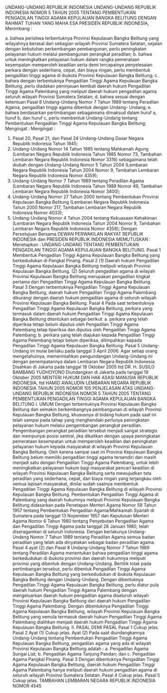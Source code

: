  UNDANG-UNDANG REPUBLIK INDONESIA UNDANG-UNDANG REPUBLIK INDONESIA NOMOR 5 TAHUN 2005 TENTANG PEMBENTUKAN PENGADILAN TINGGI AGAMA KEPULAUAN BANGKA BELITUNG
DENGAN RAHMAT TUHAN YANG MAHA ESA PRESIDEN REPUBLIK INDONESIA,
Menimbang :

a. bahwa peristiwa terbentuknya Provinsi Kepulauan Bangka Belitung yang wilayahnya berasal dari sebagian wilayah Provinsi Sumatera Selatan, sejalan dengan kebutuhan perkembangan pembangunan, perlu peningkatan pelayanan hukum melalui pembangunan perangkat peradilan;
b. bahwa untuk meningkatkan pelayanan hukum dalam rangka pemerataan kesempatan memperoleh keadilan serta demi tercapainya penyelesaian perkara dengan sederhana, cepat, dan biaya ringan, perlu membentuk pengadilan tinggi agama di ibukota Provinsi Kepulauan Bangka Belitung;
c. bahwa dengan terbentuknya Pengadilan Tinggi Agama Kepulauan Bangka Belitung, perlu diadakan peninjauan kembali daerah hukum Pengadilan Tinggi Agama Palembang yang meliputi daerah hukum pengadilan agama seluruh wilayah Provinsi Sumatera Selatan;
d. bahwa sesuai dengan ketentuan Pasal 8 Undang-Undang Nomor 7 Tahun 1989 tentang Peradilan Agama, pengadilan tinggi agama dibentuk dengan Undang- Undang;
e. bahwa berdasarkan pertimbangan sebagaimana dimaksud dalam huruf a, huruf b, dan huruf c, perlu membentuk Undang-Undang tentang Pembentukan Pengadilan Tinggi Agama Kepulauan Bangka Belitung;
Mengingat :
Mengingat :

1. Pasal 20, Pasal 21, dan Pasal 24 Undang-Undang Dasar Negara Republik Indonesia Tahun 1945;
2. Undang-Undang Nomor 14 Tahun 1985 tentang Mahkamah Agung (Lembaran Negara Republik Indonesia Tahun 1985 Nomor 73, Tambahan Lembaran Negara Republik Indonesia Nomor 3316) sebagaimana telah diubah dengan Undang-Undang Nomor 5 Tahun 2004 (Lembaran Negara Republik Indonesia Tahun 2004 Nomor 9, Tambahan Lembaran Negara Republik Indonesia Nomor 4359);
3. Undang-Undang Nomor 7 Tahun 1989 tentang Peradilan Agama (Lembaran Negara Republik Indonesia Tahun 1989 Nomor 49, Tambahan Lembaran Negara Republik Indonesia Nomor 3400);
4. Undang-Undang Nomor 27 Tahun 2000 tentang Pembentukan Provinsi Kepulauan Bangka Belitung (Lembaran Negara Republik Indonesia Tahun 2000 Nomor 217, Tambahan Lembaran Negara Republik Indonesia Nomor 4033);
5. Undang-Undang Nomor 4 Tahun 2004 tentang Kekuasaan Kehakiman (Lembaran Negara Republik Indonesia Tahun 2004 Nomor 8, Tambahan Lembaran Negara Republik Indonesia Nomor 4358); Dengan Persetujuan Bersama DEWAN PERWAKILAN RAKYAT REPUBLIK INDONESIA dan PRESIDEN REPUBLIK INDONESIA
MEMUTUSKAN :
 Menetapkan : UNDANG-UNDANG TENTANG PEMBENTUKAN PENGADILAN TINGGI AGAMA KEPULAUAN BANGKA BELITUNG.
Pasal 1
Membentuk Pengadilan Tinggi Agama Kepulauan Bangka Belitung yang berkedudukan di Pangkal Pinang.
Pasal 2
(1) Daerah hukum Pengadilan Tinggi Agama Kepulauan Bangka Belitung meliputi wilayah Provinsi Kepulauan Bangka Belitung.
(2) Seluruh pengadilan agama di wilayah Provinsi Kepulauan Bangka Belitung merupakan pengadilan tingkat pertama dari Pengadilan Tinggi Agama Kepulauan Bangka Belitung.
Pasal 3
Dengan terbentuknya Pengadilan Tinggi Agama Kepulauan Bangka Belitung, daerah hukum Pengadilan Tinggi Agama Palembang dikurangi dengan daerah hukum pengadilan agama di seluruh wilayah Provinsi Kepulauan Bangka Belitung.
Pasal 4
Pada saat terbentuknya Pengadilan Tinggi Agama Kepulauan Bangka Belitung, perkara yang termasuk dalam daerah hukum Pengadilan Tinggi Agama Kepulauan Bangka Belitung ditentukan sebagai berikut:
a. perkara yang telah diperiksa tetapi belum diputus oleh Pengadilan Tinggi Agama Palembang tetap tiperiksa dan diputus oleh Pengadilan Tinggi Agama Palembang;
b. perkara yang telah diajukan kepada Pengadilan Tinggi Agama Pelembang tetapi belum diperiksa, dilimpahkan kepada Pengadilan Tinggi Agama Kepulauan Bangka Belitung.
Pasal 5
Undang-Undang ini mulai berlaku pada tanggal 3 April 2006.
Agar setiap orang mengetahuinya, memerintahkan pengundangan Undang-Undang ini dengan penempatannya dalam Lembaran Negara Republik Indonesia. Disahkan di Jakarta pada tanggal 19 Oktober 2005 ttd DR. H. SUSILO BAMBANG YUDHOYONO Diundangkan di Jakarta pada tanggal 19 Oktober 2005 MENTERI HUKUM DAN HAK ASASI MANUSIA REPUBLIK INDONESIA, ttd HAMID AWALUDIN LEMBARAN NEGARA REPUBLIK INDONESIA TAHUN 2005 NOMOR 105 PENJELASAN ATAS UNDANG-UNDANG REPUBLIK INDONESIA NOMOR 5 TAHUN 2005 TENTANG PEMBENTUKAN PENGADILAN TINGGI AGAMA KEPULAUAN BANGKA BELITUNG I. UMUM Dengan terbentuknya Provinsi Kepulauan Bangka Belitung dan semakin berkembangnya pembangunan di wilayah Provinsi Kepulauan Bangka Belitung, khususnya di bidang hukum pada saat ini telah sampai pada tahap yang menghendaki perlunya peningkatan pelayanan hukum melalui pengembangan perangkat peradilan. Pengembangan perangkat peradilan tersebut menjadi sangat strategis dan mempunyai posisi sentral, jika dikaitkan dengan upaya peningkatan pemerataan kesempatan untuk memperoleh keadilan dan peningkatan pelayanan hukum kepada masyarakat di wilayah Provinsi Kepulauan Bangka Belitung. Oleh karena sampai saat ini Provinsi Kepulauan Bangka Belitung belum memiliki pengadilan tinggi agama tersendiri dan masih menjadi satu dengan Pengadilan Tinggi Agama Palembang, untuk lebih meningkatkan pelayanan hukum bagi masyarakat pencari keadilan di wilayah Provinsi Kepulauan Bangka Belitung serta mewujudkan tata peradilan yang sederhana, cepat, dan biaya ringan yang terjangkau oleh semua lapisan masyarakat, dinilai sudah saatnya membentuk Pengadilan Tinggi Agama Kepulauan Bangka Belitung di wilayah Provinsi Kepulauan Bangka Belitung. Pembentukan Pengadilan Tinggi Agama di Palembang yang daerah hukumnya meliputi Provinsi Kepulauan Bangka Belitung didasarkan pada Penetapan Menteri Agama Nomor 58 Tahun 1957 tentang Pembentukan Pengadilan Agama/Mahkamah Syariah di Sumatera pada tanggal 13 Nopember 1957 dan Keputusan Menteri Agama Nomor 6 Tahun 1980 tentang Penyebutan Pengadilan Agama dan Pengadilan Tinggi Agama pada tanggal 28 Januari 1980, telah diseragamkan di seluruh Indonesia. Dengan berlakunya Undang-Undang Nomor 7 Tahun 1989 tentang Peradilan Agama semua badan peradilan yang telah ada dinyatakan sebagai badan peradilan agama. Pasal 4 ayat (2) dan Pasal 8 Undang-Undang Nomor 7 Tahun 1989 tentang Peradilan Agama menentukan bahwa pengadilan tinggi agama berkedudukan di ibukota provinsi dan daerah hukumnya meliputi provinsi yang dibentuk dengan Undang-Undang. Bertitik tolak pada pertimbangan tersebut, perlu dibentuk Pengadilan Tinggi Agama Kepulauan Bangka Belitung yang berkedudukan di ibukota Kepulauan Bangka Belitung dengan Undang-Undang. Dengan dibentuknya Pengadilan Tinggi Agama Kepulauan Bangka Belitung, perlu diatur pula daerah hukum Pengadilan Tinggi Agama Palembang dengan mengeluarkan daerah hukum pengadilan agama diseluruh wilayah Provinsi Kepulauan Bangka Belitung dari daerah hukum Pengadilan Tinggi Agama Palembang. Dengan dibentuknya Pengadilan Tinggi Agama Kepulauan Bangka Belitung, wilayah Provinsi Kepulauan Bangka Belitung yang semula termasuk daerah hukum Pengadilan Tinggi Agama Palembang dialihkan menjadi daerah hukum Pengadilan Tinggi Agama Kepulauan Bangka Belitung. II. PASAL DEMI PASAL Pasal 1 Cukup jelas.
Pasal 2
Ayat (1) Cukup jelas. Ayat (2) Pada saat diundangkannya Undang-Undang tentang Pembentukan Pengadilan Tinggi Agama Kepulauan Bangka Belitung, pengadilan agama yang ada di wilayah Provinsi Kepulauan Bangka Belitung adalah :
a. Pengadilan Agama Sungai Liat;
b. Pengadilan Agama Tanjung Pandan; dan
c. Pengadilan Agama Pangkal Pinang.
Pasal 3
Dengan dibentuknya Pengadilan Tinggi Agama Kepulauan Bangka Belitung, daerah hukum Pengadilan Tinggi Agama Palembang hanya meliputi daerah hukum pengadilan agama di seluruh wilayah Provinsi Sumatera Selatan.
Pasal 4
Cukup jelas.
Pasal 5
Cukup jelas. TAMBAHAN LEMBARAN NEGARA REPUBLIK INDONESIA NOMOR 4545